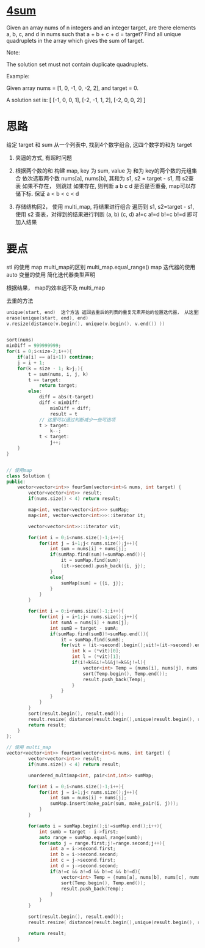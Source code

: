 # [4sum](https://leetcode.com/problems/4sum/)

Given an array nums of n integers and an integer target, are there elements a, b, c, and d in nums such that a + b + c + d = target? Find all unique quadruplets in the array which gives the sum of target.

Note:

The solution set must not contain duplicate quadruplets.

Example:

Given array nums = [1, 0, -1, 0, -2, 2], and target = 0.

A solution set is:
[
  [-1,  0, 0, 1],
  [-2, -1, 1, 2],
  [-2,  0, 0, 2]
]

# 思路

给定 target 和 sum
从一个列表中, 找到4个数字组合, 这四个数字的和为 target

1. 夹逼的方式, 有超时问题
2. 根据两个数的和 构建 map, key 为 sum, value 为 和为 key的两个数的元组集合
	依次选取两个数 nums[a], nums[b], 其和为 s1, s2 = target - s1, 用 s2查表
		如果不存在， 则跳过
		如果存在, 则判断  a b c d 是否是否重叠, map可以存储下标. 保证 a < b < c < d

3. 存储结构同2， 使用 multi_map, 将结果进行组合
	遍历到 s1, s2=target - s1, 使用 s2 查表，对得到的结果进行判断
		(a, b) (c, d)
		a!=c a!=d b!=c b!=d 即可加入结果

# 要点
stl 的使用
map multi_map的区别
multi_map.equal_range()
map 迭代器的使用
auto 变量的使用 简化迭代器类型声明

根据结果， map的效率远不及 multi_map

去重的方法
```cpp
unique(start, end)  这个方法 返回去重后的列表的重复元素开始的位置迭代器， 从这里到原列表结束都删除即可
erase(unique(start, end), end)
v.resize(distance(v.begin(), unique(v.begin(), v.end()) ))
```

```cpp

sort(nums)
minDiff = 999999999;
for(i = 0;i<size-2;i++){
	if(a[i] == a[i+1]) continue;
	j = i + 1;
	for(k = size - 1; k>j;){
		t = sum(nums, i, j, k)
		t == target:
			return target;
		else:
			diff = abs(t-target)
			diff < minDiff:
				minDiff = diff;
				result = t
            // 这里可以通过判断减少一些可选项
            t > target:
                k--;
            t < target:
                j++;
	}
}


```

```cpp

// 使用map
class Solution {
public:
    vector<vector<int>> fourSum(vector<int>& nums, int target) {		
		vector<vector<int>> result;
		if(nums.size() < 4) return result;

		map<int, vector<vector<int>>> sumMap;
		map<int, vector<vector<int>>>::iterator it;

		vector<vector<int>>::iterator vit;

		for(int i = 0;i<nums.size()-1;i++){
			for(int j = i+1;j< nums.size();j++){
				int sum = nums[i] + nums[j];
				if(sumMap.find(sum)!=sumMap.end()){
					it = sumMap.find(sum);
					(it->second).push_back({i, j});
				}
				else{
					sumMap[sum] = {{i, j}};
				}
			}
		}

		for(int i = 0;i<nums.size()-1;i++){
			for(int j = i+1;j< nums.size();j++){
				int sumA = nums[i] + nums[j];
				int sumB = target - sumA;
				if(sumMap.find(sumB)!=sumMap.end()){
					it = sumMap.find(sumB);
					for(vit = (it->second).begin();vit!=(it->second).end();vit++){
						int k = (*vit)[0];
						int l = (*vit)[1];
						if(i!=k&&i!=l&&j!=k&&j!=l){
							vector<int> Temp = {nums[i], nums[j], nums[k], nums[l]};
							sort(Temp.begin(), Temp.end());
							result.push_back(Temp);
						}
					}
				}
			}
		}
		sort(result.begin(), result.end());
		result.resize( distance(result.begin(),unique(result.begin(), result.end())));
		return result;
    }
};

```


```cpp
// 使用 multi_map
vector<vector<int>> fourSum(vector<int>& nums, int target) {		
		vector<vector<int>> result;
		if(nums.size() < 4) return result;

		unordered_multimap<int, pair<int,int>> sumMap;

		for(int i = 0;i<nums.size()-1;i++){
			for(int j = i+1;j< nums.size();j++){
				int sum = nums[i] + nums[j];
				sumMap.insert(make_pair(sum, make_pair(i, j)));
			}
		}

		for(auto i = sumMap.begin();i!=sumMap.end();i++){
			int sumb = target - i->first;
			auto range = sumMap.equal_range(sumb);
			for(auto j = range.first;j!=range.second;j++){
				int a = i->second.first;
				int b = i->second.second;
				int c = j->second.first;
				int d = j->second.second;
				if(a!=c && a!=d && b!=c && b!=d){
					vector<int> Temp = {nums[a], nums[b], nums[c], nums[d]};
					sort(Temp.begin(), Temp.end());
					result.push_back(Temp);
				}							
			}				
		}

		sort(result.begin(), result.end());
		result.resize( distance(result.begin(),unique(result.begin(), result.end())));

		return result;
    }
```
